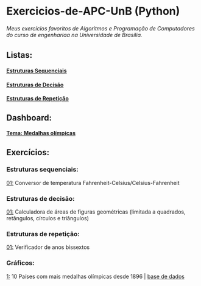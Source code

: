 # Exercicios-de-APC-UnB (Python)
###### Meus exercícios favoritos de Algoritmos e Programação de Computadores do curso de engenhariaa na Universidade de Brasília.
## Listas:
#### [Estruturas Sequenciais](#estruturas-sequenciais)

#### [Estruturas de Decisão](#estruturas-de-decisão)

#### [Estruturas de Repetição](#estruturas-de-repetição)

## Dashboard:
#### [Tema: Medalhas olímpicas](#gráficos)

## Exercícios:
### Estruturas sequenciais:
[01:](listas/sequenciais/01.py) Conversor de temperatura Fahrenheit-Celsius/Celsius-Fahrenheit
### Estruturas de decisão:
[01:](listas/decisao/01.py) Calculadora de áreas de figuras geométricas (limitada a quadrados, retângulos, círculos e triângulos)
### Estruturas de repetição:
[01:](listas/repeticao/01.py) Verificador de anos bissextos
### Gráficos:
[1:]() 10 Países com mais medalhas olímpicas desde 1896 | [base de dados](dashboard/datasets)
